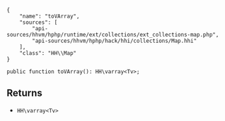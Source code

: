 ``` yamlmeta
{
    "name": "toVArray",
    "sources": [
        "api-sources/hhvm/hphp/runtime/ext/collections/ext_collections-map.php",
        "api-sources/hhvm/hphp/hack/hhi/collections/Map.hhi"
    ],
    "class": "HH\\Map"
}
```




``` Hack
public function toVArray(): HH\varray<Tv>;
```




## Returns




+ ` HH\varray<Tv> `
<!-- HHAPIDOC -->
